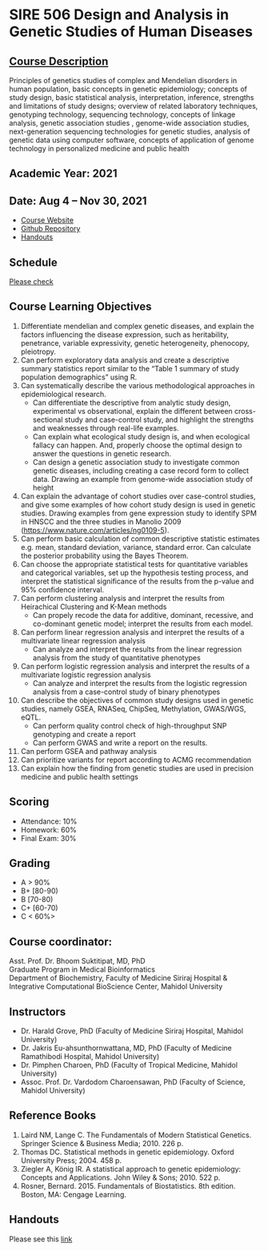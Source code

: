 SIRE 506 Design and Analysis in Genetic Studies of Human Diseases
===============

## [Course Description](https://graduate.mahidol.ac.th/engine/structure/content/info_subj.php?id=SIRE50601&lang=inter)
Principles of genetics studies of complex and Mendelian disorders in human population, basic concepts in genetic epidemiology; concepts of study design, basic statistical analysis, interpretation, inference, strengths and limitations of study designs; overview of related laboratory techniques, genotyping technology, sequencing technology, concepts of linkage analysis, genetic association studies , genome-wide association studies, next-generation sequencing technologies for genetic studies, analysis of genetic data using computer software, concepts of application of genome technology in personalized medicine and public health

## Academic Year: 2021

## Date:  Aug 4 – Nov 30, 2021
-   [Course Website](https://si-medbif.github.io/SIRE506/)
-   [Github Repository](https://github.com/si-medbif/SIRE506)
-   [Handouts]()

## Schedule
[Please check](https://www.dropbox.com/s/ft7ymhhce1iq2qs/SIRE506-Schedule-AY2021.xlsx?dl=0)

## Course Learning Objectives
1.	Differentiate mendelian and complex genetic diseases, and explain the factors influencing the disease expression, such as heritability, penetrance, variable expressivity, genetic heterogeneity, phenocopy, pleiotropy. 
2.	Can perform exploratory data analysis and create a descriptive summary statistics report similar to the “Table 1 summary of study population demographics” using R. 
3.	Can systematically describe the various methodological approaches in epidemiological research. 
    -	Can differentiate the descriptive from analytic study design, experimental vs observational, explain the different between cross-sectional study and case-control study, and highlight the strengths and weaknesses through real-life examples. 
    -	Can explain what ecological study design is, and when ecological fallacy can happen. And, properly choose the optimal design to answer the questions in genetic research. 
    -	Can design a genetic association study to investigate common genetic diseases, including creating a case record form to collect data. Drawing an example from genome-wide association study of height
4.	Can explain the advantage of cohort studies over case-control studies, and give some examples of how cohort study design is used in genetic studies. Drawing examples from gene expression study to identify SPM in HNSCC and the three studies in Manolio 2009 (https://www.nature.com/articles/ng0109-5).
5.	Can perform basic calculation of common descriptive statistic estimates e.g. mean, standard deviation, variance, standard error. Can calculate the posterior probability using the Bayes Theorem. 
6.	Can choose the appropriate statistical tests for quantitative variables and categorical variables, set up the hypothesis testing process, and interpret the statistical significance of the results from the p-value and 95% confidence interval. 
7.	Can perform clustering analysis and interpret the results from Heirachical Clustering and K-Mean methods
    -	Can propely recode the data for additive, dominant, recessive, and co-dominant genetic model; interpret the results from each model.
8.	Can perform linear regression analysis and interpret the results of a multivariate linear regression analysis
    -	Can analyze and interpret the results from the linear regression analysis from the study of quantitative phenotypes
9.	Can perform logistic regression analysis and interpret the results of a multivariate logistic regression analysis
    -	Can analyze and interpret the results from the logistic regression analysis from a case-control study of binary phenotypes
10.	Can describe the objectives of common study designs used in genetic studies, namely GSEA, RNASeq, ChipSeq, Methylation, GWAS/WGS, eQTL.
    -	Can perform quality control check of high-throughput SNP genotyping and create a report
    -	Can perform GWAS and write a report on the results.
11.	Can perform GSEA and pathway analysis
12.	Can prioritize variants for report according to ACMG recommendation
13.	Can explain how the finding from genetic studies are used in precision medicine and public health settings

## Scoring


* Attendance: 10%
* Homework: 60%
* Final Exam: 30%

## Grading


* A > 90%
* B+ [80-90)
* B [70-80)
* C+ [60-70)
* C < 60%>
## Course coordinator:

Asst. Prof. Dr. Bhoom Suktitipat, MD, PhD  
Graduate Program in Medical Bioinformatics  
Department of Biochemistry, Faculty of Medicine Siriraj Hospital &  
Integrative Computational BioScience Center, Mahidol University

## Instructors
* Dr. Harald Grove, PhD (Faculty of Medicine Siriraj Hospital, Mahidol University)
* Dr. Jakris Eu-ahsunthornwattana, MD, PhD (Faculty of Medicine Ramathibodi Hospital, Mahidol University)
* Dr. Pimphen Charoen, PhD (Faculty of Tropical Medicine, Mahidol University)
* Assoc. Prof. Dr. Vardodom Charoensawan, PhD (Faculty of Science, Mahidol University)

## Reference Books
1. Laird NM, Lange C. The Fundamentals of Modern Statistical Genetics. Springer Science & Business Media; 2010. 226 p.
2. Thomas DC. Statistical methods in genetic epidemiology. Oxford University Press; 2004. 458 p.
3. Ziegler A, König IR. A statistical approach to genetic epidemiology: Concepts and Applications. John Wiley & Sons; 2010. 522 p.
4. Rosner, Bernard. 2015. Fundamentals of Biostatistics. 8th edition. Boston, MA: Cengage Learning.

## Handouts
Please see this [link]()
